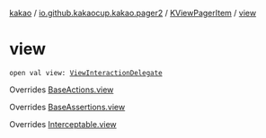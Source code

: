 [kakao](../../index.md) / [io.github.kakaocup.kakao.pager2](../index.md) / [KViewPagerItem](index.md) / [view](./view.md)

# view

`open val view: `[`ViewInteractionDelegate`](../../io.github.kakaocup.kakao.delegate/-view-interaction-delegate/index.md)

Overrides [BaseActions.view](../../io.github.kakaocup.kakao.common.actions/-base-actions/view.md)

Overrides [BaseAssertions.view](../../io.github.kakaocup.kakao.common.assertions/-base-assertions/view.md)

Overrides [Interceptable.view](../../io.github.kakaocup.kakao.intercept/-interceptable/view.md)

